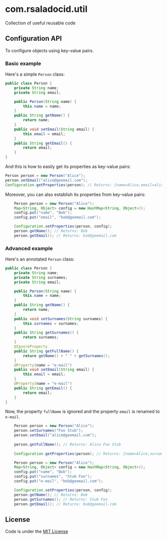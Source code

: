 com.rsaladocid.util
======================

Collection of useful reusable code

Configuration API
-----------------

To configure objects using key-value pairs.

### Basic example

Here's a simple `Person` class:

```java
public class Person {
	private String name;
	private String email;

	public Person(String name) {
		this.name = name;
	}
	public String getName() {
		return name;
	}
	public void setEmail(String email) {
		this.email = email;
	}
	public String getEmail() {
		return email;
	}
}
```

And this is how to easily get its properties as key-value pairs:

```java
Person person = new Person("Alice");
person.setEmail("alice@geemail.com");
Configuration.getProperties(person); // Returns: {name=Alice,email=alice@geemail.com}
```

Moreover, you can also establish its properties from key-value pairs:

```java
	Person person = new Person("Alice");
	Map<String, Object> config = new HashMap<String, Object>();
	config.put("name", "Bob");
	config.put("email", "bob@geemail.com");

	Configuration.setProperties(person, config);
	person.getName(); // Returns: Bob
	person.getEmail(); // Returns: bob@geemail.com
```

### Advanced example

Here's an annotated `Person` class:

```java
public class Person {
    private String name;
    private String surnames;
    private String email;

    public Person(String name) {
        this.name = name;
    }
    public String getName() {
        return name;
    }
    public void setSurnames(String surnames) {
        this.surnames = surnames;
    }
    public String getSurnames() {
        return surnames;
    }
    @IgnoreProperty
    public String getFullName() {
        return getName() + " " + getSurnames();
    }
    @Property(name = "e-mail")
    public void setEmail(String email) {
        this.email = email;
    }
    @Property(name = "e-mail")
    public String getEmail() {
        return email;
    }
}
```

Now, the property `fullName` is ignored and the property `email` is renamed to `e-mail`.

```java
	Person person = new Person("Alice");
	person.setSurnames("Foo Stub");
	person.setEmail("alice@geemail.com");
	
	person.getFullName(); // Returns: Alice Foo Stub
	
	Configuration.getProperties(person); // Returns: {name=Alice,surnames=Foo Stub,e-mail=alice@geemail.com}
```

```java
	Person person = new Person("Alice");
	Map<String, Object> config = new HashMap<String, Object>();
	config.put("name", "Bob");
	config.put("surnames", "Stub Foo");
	config.put("e-mail", "bob@geemail.com");

	Configuration.setProperties(person, config);
	person.getName(); // Returns: Bob
	person.getSurnames(); // Returns: Stub Foo
	person.getEmail(); // Returns: bob@geemail.com
```

License
-------
Code is under the [MIT License](https://opensource.org/licenses/MIT)